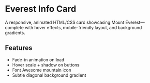 # Everest Info Card

A responsive, animated HTML/CSS card showcasing Mount Everest—complete with hover effects, mobile-friendly layout, and background gradients.

## Features
- Fade-in animation on load  
- Hover scale + shadow on buttons   
- Font Awesome mountain icon  
- Subtle diagonal background gradient

